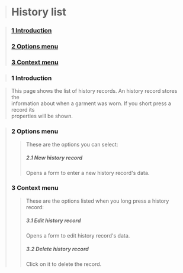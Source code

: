> <h1>History list</h1>

> <h3><a href='#introduction'>1 Introduction</a></h3>
> <h3><a href='#options_menu'>2 Options menu</a></h3>
> <h3><a href='#context_menu'>3 Context menu</a></h3>

> <h3><a>1 Introduction</a></h3>
> <p>
<blockquote>This page shows the list of history records. An history record stores the<br>
information about when a garment was worn. If you short press a record its<br>
properties will be shown.<br>
</blockquote><blockquote></p>
<h3><a>2 Options menu</a></h3>
<p>
<blockquote>These are the options you can select:<br>
<h5>2.1 New history record</h5>
Opens a form to enter a new history record's data.<br>
</blockquote></p>
<h3><a>3 Context menu</a></h3>
<p>
<blockquote>These are the options listed when you long press a history record:<br>
<h5>3.1 Edit history record</h5>
Opens a form to edit history record's data.<br>
<h5>3.2 Delete history record</h5>
Click on it to delete the record.<br>
</blockquote></p>